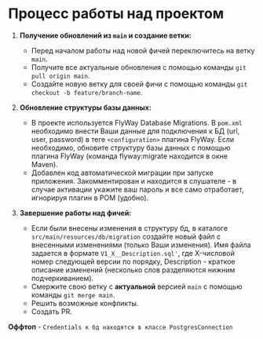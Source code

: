 # Процесс работы над проектом

1. **Получение обновлений из `main` и создание ветки:**
    - Перед началом работы над новой фичей переключитесь на ветку `main`.
    - Получите все актуальные обновления с помощью команды `git pull origin main`.
    - Создайте новую ветку для своей фичи с помощью команды `git checkout -b feature/branch-name`.


2. **Обновление структуры базы данных:**
    - В проекте используется FlyWay Database Migrations. В `pom.xml` необходимо внести Ваши данные для подключения к БД (url, user, password) в теге `<configuration>` плагина FlyWay. Если необходимо, обновите структуру базы данных с помощью плагина FlyWay (команда flyway:migrate находится в окне Maven).
    - Добавлен код автоматической миграции при запуске приложения. Закомментирован и находится в слушателе - в случае активации укажите ваш пароль и все само отработает, игнорируя плагин в POM (удобно).


3. **Завершение работы над фичей:**
    - Если были внесены изменения в структуру бд, в каталоге `src/main/resources/db/migration` создайте новый файл с внесенными изменениями (только Ваши изменения). Имя файла задается в формате `V1_X__Description.sql'`, где X-числовой номер следующей версии по порядку, Description - краткое описание изменений (несколько слов разделяются нижним подчеркиванием). 
    - Смержите свою ветку с <b>актуальной</b> версией `main` с помощью команды `git merge main`.
    - Решить возможные конфликты.
    - Создать PR.

**Оффтоп** - `Credentials к бд находятся в классе PostgresConnection`
